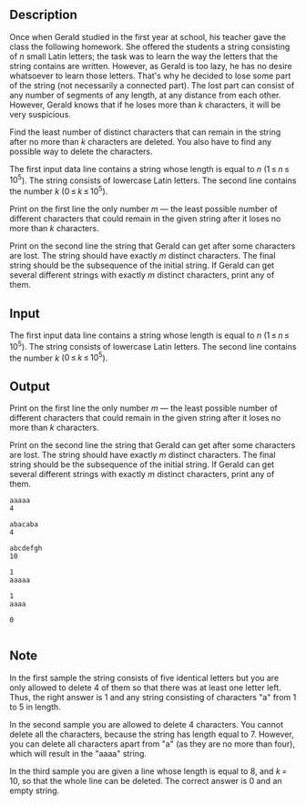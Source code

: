 ## Description

<div><p>Once when Gerald studied in the first year at school, his teacher gave the class the following homework. She offered the students a string consisting of <span class="tex-span"><i>n</i></span> small Latin letters; the task was to learn the way the letters that the string contains are written. However, as Gerald is too lazy, he has no desire whatsoever to learn those letters. That's why he decided to lose some part of the string (not necessarily a connected part). The lost part can consist of any number of segments of any length, at any distance from each other. However, Gerald knows that if he loses more than <span class="tex-span"><i>k</i></span> characters, it will be very suspicious. </p><p>Find the least number of distinct characters that can remain in the string after no more than <span class="tex-span"><i>k</i></span> characters are deleted. You also have to find any possible way to delete the characters.</p></div><div class="input-specification"><p>The first input data line contains a string whose length is equal to <span class="tex-span"><i>n</i></span> (<span class="tex-span">1 ≤ <i>n</i> ≤ 10<sup class="upper-index">5</sup></span>). The string consists of lowercase Latin letters. The second line contains the number <span class="tex-span"><i>k</i></span> (<span class="tex-span">0 ≤ <i>k</i> ≤ 10<sup class="upper-index">5</sup></span>).</p></div><div class="output-specification"><p>Print on the first line the only number <span class="tex-span"><i>m</i></span> — the least possible number of different characters that could remain in the given string after it loses no more than <span class="tex-span"><i>k</i></span> characters.</p><p>Print on the second line the string that Gerald can get after some characters are lost. The string should have exactly <span class="tex-span"><i>m</i></span> distinct characters. The final string should be the subsequence of the initial string. If Gerald can get several different strings with exactly <span class="tex-span"><i>m</i></span> distinct characters, print any of them.</p></div>

## Input

<p>The first input data line contains a string whose length is equal to <span class="tex-span"><i>n</i></span> (<span class="tex-span">1 ≤ <i>n</i> ≤ 10<sup class="upper-index">5</sup></span>). The string consists of lowercase Latin letters. The second line contains the number <span class="tex-span"><i>k</i></span> (<span class="tex-span">0 ≤ <i>k</i> ≤ 10<sup class="upper-index">5</sup></span>).</p>

## Output

<p>Print on the first line the only number <span class="tex-span"><i>m</i></span> — the least possible number of different characters that could remain in the given string after it loses no more than <span class="tex-span"><i>k</i></span> characters.</p><p>Print on the second line the string that Gerald can get after some characters are lost. The string should have exactly <span class="tex-span"><i>m</i></span> distinct characters. The final string should be the subsequence of the initial string. If Gerald can get several different strings with exactly <span class="tex-span"><i>m</i></span> distinct characters, print any of them.</p>





```input1
aaaaa
4

```




```input2
abacaba
4

```




```input3
abcdefgh
10

```




```output1
1
aaaaa

```




```output2
1
aaaa

```




```output3
0


```



## Note

<p>In the first sample the string consists of five identical letters but you are only allowed to delete 4 of them so that there was at least one letter left. Thus, the right answer is 1 and any string consisting of characters "<span class="tex-font-style-tt">a</span>" from 1 to 5 in length.</p><p>In the second sample you are allowed to delete 4 characters. You cannot delete all the characters, because the string has length equal to 7. However, you can delete all characters apart from "<span class="tex-font-style-tt">a</span>" (as they are no more than four), which will result in the "<span class="tex-font-style-tt">aaaa</span>" string.</p><p>In the third sample you are given a line whose length is equal to 8, and <span class="tex-span"><i>k</i> = 10</span>, so that the whole line can be deleted. The correct answer is 0 and an empty string.</p>
